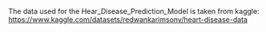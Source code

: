 The data used for the Hear_Disease_Prediction_Model is taken from kaggle:
https://www.kaggle.com/datasets/redwankarimsony/heart-disease-data
